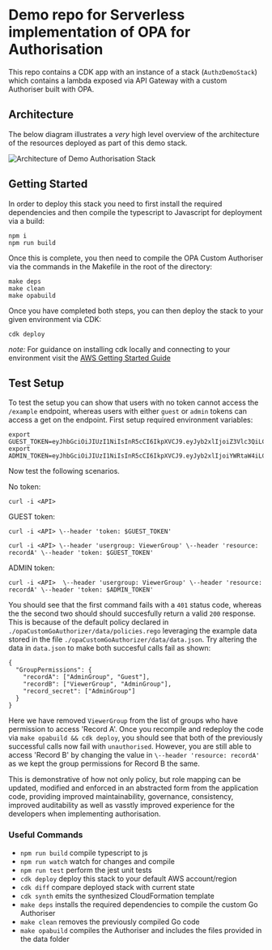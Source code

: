 # Demo repo for Serverless implementation of OPA for Authorisation

This repo contains a CDK app with an instance of a stack (`AuthzDemoStack`) which contains a lambda exposed via API Gateway with a custom Authoriser built with OPA.

## Architecture

The below diagram illustrates a _very_ high level overview of the architecture of the resources deployed as part of this demo stack.

![Architecture of Demo Authorisation Stack](https://d2908q01vomqb2.cloudfront.net/ca3512f4dfa95a03169c5a670a4c91a19b3077b4/2021/04/26/srihap_custom_lambda_f2.png)

## Getting Started

In order to deploy this stack you need to first install the required dependencies and then compile the typescript to Javascript for deployment via a build:

```
npm i
npm run build
```

Once this is complete, you then need to compile the OPA Custom Authoriser via the commands in the Makefile in the root of the directory:

```
make deps
make clean
make opabuild
```

Once you have completed both steps, you can then deploy the stack to your given environment via CDK:

```
cdk deploy
```

_note:_ For guidance on installing cdk locally and connecting to your environment visit the [AWS Getting Started Guide](https://docs.aws.amazon.com/cdk/v2/guide/getting_started.html)

## Test Setup

To test the setup you can show that users with no token cannot access the `/example` endpoint, whereas users with either `guest` or `admin` tokens can access a get on the endpoint. First setup required environment variables:

```
export GUEST_TOKEN=eyJhbGciOiJIUzI1NiIsInR5cCI6IkpXVCJ9.eyJyb2xlIjoiZ3Vlc3QiLCJzdWIiOiJZV3hwWTJVPSIsIm5iZiI6MTUxNDg1MTEzOSwiZXhwIjoxNjQxMDgxNTM5fQ.K5DnnbbIOspRbpCr2IKXE9cPVatGOCBrBQobQmBmaeU
export ADMIN_TOKEN=eyJhbGciOiJIUzI1NiIsInR5cCI6IkpXVCJ9.eyJyb2xlIjoiYWRtaW4iLCJzdWIiOiJZbTlpIiwibmJmIjoxNTE0ODUxMTM5LCJleHAiOjE2NDEwODE1Mzl9.WCxNAveAVAdRCmkpIObOTaSd0AJRECY2Ch2Qdic3kU8
```

Now test the following scenarios.

No token:

```
curl -i <API>
```

GUEST token:

```
curl -i <API> \--header 'token: $GUEST_TOKEN'
```

```
curl -i <API> \--header 'usergroup: ViewerGroup' \--header 'resource: recordA' \--header 'token: $GUEST_TOKEN'
```

ADMIN token:

```
curl -i <API>  \--header 'usergroup: ViewerGroup' \--header 'resource: recordA' \--header 'token: $ADMIN_TOKEN'
```

You should see that the first command fails with a `401` status code, whereas the the second two should should succesfully return a valid `200` response. This is because of the default policy declared in `./opaCustomGoAuthorizer/data/policies.rego` leveraging the example data stored in the file `./opaCustomGoAuthorizer/data/data.json`. Try altering the data in `data.json` to make both succesful calls fail as shown:

```
{
  "GroupPermissions": {
    "recordA": ["AdminGroup", "Guest"],
    "recordB": ["ViewerGroup", "AdminGroup"],
    "record_secret": ["AdminGroup"]
  }
}
```

Here we have removed `ViewerGroup` from the list of groups who have permission to access 'Record A'. Once you recompile and redeploy the code via `make opabuild && cdk deploy`, you should see that both of the previously successful calls now fail with `unauthorised`. However, you are still able to access 'Record B' by changing the value in `\--header 'resource: recordA'` as we kept the group permissions for Record B the same.

This is demonstrative of how not only policy, but role mapping can be updated, modified and enforced in an abstracted form from the application code, providing improved maintainability, governance, consistency, improved auditability as well as vasstly improved experience for the developers when implementing authorisation.

### Useful Commands

- `npm run build` compile typescript to js
- `npm run watch` watch for changes and compile
- `npm run test` perform the jest unit tests
- `cdk deploy` deploy this stack to your default AWS account/region
- `cdk diff` compare deployed stack with current state
- `cdk synth` emits the synthesized CloudFormation template
- `make deps` installs the required dependencies to compile the custom Go Authoriser
- `make clean` removes the previously compiled Go code
- `make opabuild` compiles the Authoriser and includes the files provided in the data folder
